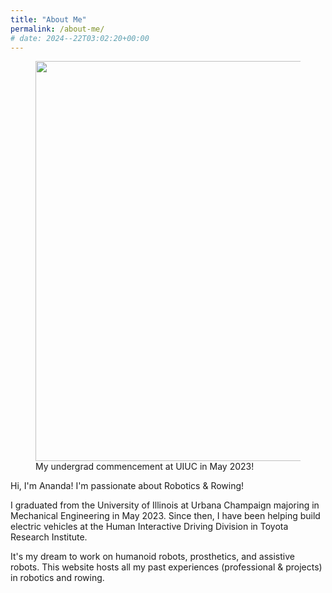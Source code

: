 ```yaml
---
title: "About Me"
permalink: /about-me/
# date: 2024--22T03:02:20+00:00
---
```


<figure>
<img src= "/assets/images/about-me.png" width="640">
<figcaption> My undergrad commencement at UIUC in May 2023! </figcaption>
</figure>

Hi, I'm Ananda! I'm passionate about Robotics & Rowing!

I graduated from the University of Illinois at Urbana Champaign majoring in Mechanical Engineering in May 2023. Since then, I have been helping build electric vehicles at the Human Interactive Driving Division in Toyota Research Institute. 

It's my dream to work on humanoid robots, prosthetics, and assistive robots. This website hosts all my past experiences (professional & projects) in robotics and rowing.